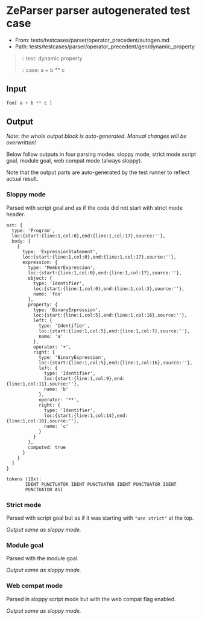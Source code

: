 # ZeParser parser autogenerated test case

- From: tests/testcases/parser/operator_precedent/autogen.md
- Path: tests/testcases/parser/operator_precedent/gen/dynamic_property

> :: test: dynamic property
>
> :: case: a + b ** c

## Input


`````js
foo[ a + b ** c ]
`````

## Output

_Note: the whole output block is auto-generated. Manual changes will be overwritten!_

Below follow outputs in four parsing modes: sloppy mode, strict mode script goal, module goal, web compat mode (always sloppy).

Note that the output parts are auto-generated by the test runner to reflect actual result.

### Sloppy mode

Parsed with script goal and as if the code did not start with strict mode header.

`````
ast: {
  type: 'Program',
  loc:{start:{line:1,col:0},end:{line:1,col:17},source:''},
  body: [
    {
      type: 'ExpressionStatement',
      loc:{start:{line:1,col:0},end:{line:1,col:17},source:''},
      expression: {
        type: 'MemberExpression',
        loc:{start:{line:1,col:0},end:{line:1,col:17},source:''},
        object: {
          type: 'Identifier',
          loc:{start:{line:1,col:0},end:{line:1,col:3},source:''},
          name: 'foo'
        },
        property: {
          type: 'BinaryExpression',
          loc:{start:{line:1,col:5},end:{line:1,col:16},source:''},
          left: {
            type: 'Identifier',
            loc:{start:{line:1,col:5},end:{line:1,col:7},source:''},
            name: 'a'
          },
          operator: '+',
          right: {
            type: 'BinaryExpression',
            loc:{start:{line:1,col:5},end:{line:1,col:16},source:''},
            left: {
              type: 'Identifier',
              loc:{start:{line:1,col:9},end:{line:1,col:11},source:''},
              name: 'b'
            },
            operator: '**',
            right: {
              type: 'Identifier',
              loc:{start:{line:1,col:14},end:{line:1,col:16},source:''},
              name: 'c'
            }
          }
        },
        computed: true
      }
    }
  ]
}

tokens (10x):
       IDENT PUNCTUATOR IDENT PUNCTUATOR IDENT PUNCTUATOR IDENT
       PUNCTUATOR ASI
`````

### Strict mode

Parsed with script goal but as if it was starting with `"use strict"` at the top.

_Output same as sloppy mode._

### Module goal

Parsed with the module goal.

_Output same as sloppy mode._

### Web compat mode

Parsed in sloppy script mode but with the web compat flag enabled.

_Output same as sloppy mode._
